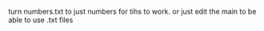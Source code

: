 turn numbers.txt to just numbers for tihs to work.
  or just edit the main to be able to use .txt files
